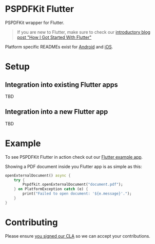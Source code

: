 # PSPDFKit Flutter

PSPDFKit wrapper for Flutter.

> If you are new to Flutter, make sure to check our [introductory blog post "How I Got Started With Flutter"](https://pspdfkit.com/blog/2018/starting-with-flutter/)

Platform specific READMEs exist for [Android](android/) and [iOS](ios/).

# Setup

## Integration into existing Flutter apps

TBD 

## Integration into a new Flutter app

TBD

# Example

To see PSPDFKit Flutter in action check out our [Flutter example app](example/).

Showing a PDF document inside you Flutter app is as simple as this:

```MyApp.dart 
openExternalDocument() async {
    try {
        Pspdfkit.openExternalDocument("document.pdf");
    } on PlatformException catch (e) {
        print("Failed to open document: '${e.message}'.");
    }
}
```

# Contributing

Please ensure [you signed our CLA](https://pspdfkit.com/guides/web/current/miscellaneous/contributing/) so we can accept your contributions.